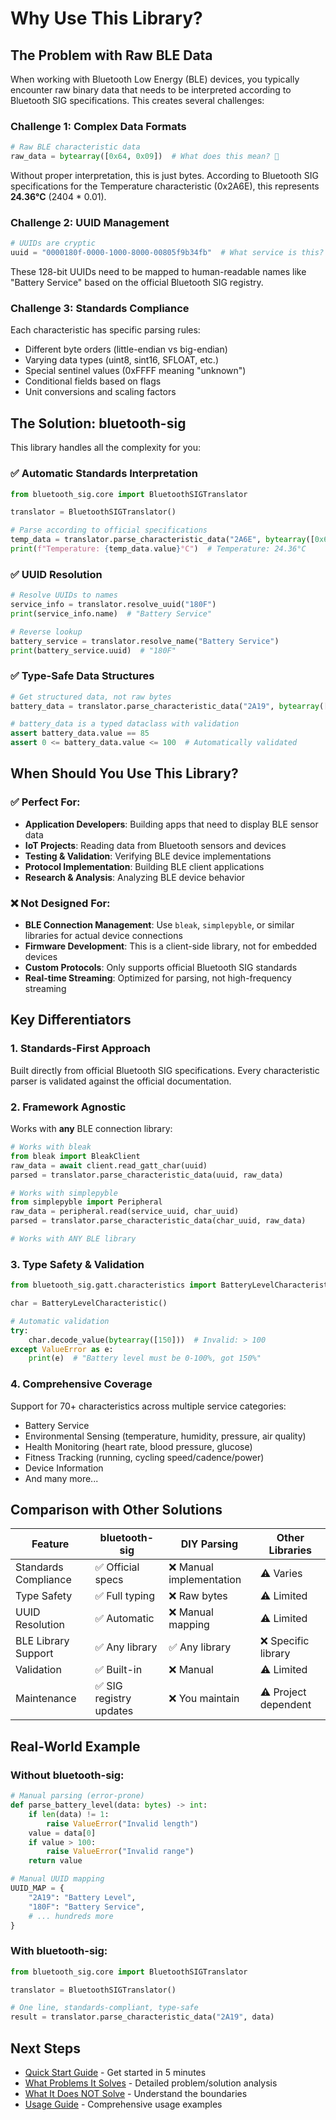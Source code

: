 # Why Use This Library?

## The Problem with Raw BLE Data

When working with Bluetooth Low Energy (BLE) devices, you typically encounter raw binary data that needs to be interpreted according to Bluetooth SIG specifications. This creates several challenges:

### Challenge 1: Complex Data Formats

```python
# Raw BLE characteristic data
raw_data = bytearray([0x64, 0x09])  # What does this mean? 🤔
```

Without proper interpretation, this is just bytes. According to Bluetooth SIG specifications for the Temperature characteristic (0x2A6E), this represents **24.36°C** (2404 * 0.01).

### Challenge 2: UUID Management

```python
# UUIDs are cryptic
uuid = "0000180f-0000-1000-8000-00805f9b34fb"  # What service is this?
```

These 128-bit UUIDs need to be mapped to human-readable names like "Battery Service" based on the official Bluetooth SIG registry.

### Challenge 3: Standards Compliance

Each characteristic has specific parsing rules:

- Different byte orders (little-endian vs big-endian)
- Varying data types (uint8, sint16, SFLOAT, etc.)
- Special sentinel values (0xFFFF meaning "unknown")
- Conditional fields based on flags
- Unit conversions and scaling factors

## The Solution: bluetooth-sig

This library handles all the complexity for you:

### ✅ Automatic Standards Interpretation

```python
from bluetooth_sig.core import BluetoothSIGTranslator

translator = BluetoothSIGTranslator()

# Parse according to official specifications
temp_data = translator.parse_characteristic_data("2A6E", bytearray([0x64, 0x09]))
print(f"Temperature: {temp_data.value}°C")  # Temperature: 24.36°C
```

### ✅ UUID Resolution

```python
# Resolve UUIDs to names
service_info = translator.resolve_uuid("180F")
print(service_info.name)  # "Battery Service"

# Reverse lookup
battery_service = translator.resolve_name("Battery Service")
print(battery_service.uuid)  # "180F"
```

### ✅ Type-Safe Data Structures

```python
# Get structured data, not raw bytes
battery_data = translator.parse_characteristic_data("2A19", bytearray([85]))

# battery_data is a typed dataclass with validation
assert battery_data.value == 85
assert 0 <= battery_data.value <= 100  # Automatically validated
```

## When Should You Use This Library?

### ✅ Perfect For:

- **Application Developers**: Building apps that need to display BLE sensor data
- **IoT Projects**: Reading data from Bluetooth sensors and devices
- **Testing & Validation**: Verifying BLE device implementations
- **Protocol Implementation**: Building BLE client applications
- **Research & Analysis**: Analyzing BLE device behavior

### ❌ Not Designed For:

- **BLE Connection Management**: Use `bleak`, `simplepyble`, or similar libraries for actual device connections
- **Firmware Development**: This is a client-side library, not for embedded devices
- **Custom Protocols**: Only supports official Bluetooth SIG standards
- **Real-time Streaming**: Optimized for parsing, not high-frequency streaming

## Key Differentiators

### 1. Standards-First Approach

Built directly from official Bluetooth SIG specifications. Every characteristic parser is validated against the official documentation.

### 2. Framework Agnostic

Works with **any** BLE connection library:

```python
# Works with bleak
from bleak import BleakClient
raw_data = await client.read_gatt_char(uuid)
parsed = translator.parse_characteristic_data(uuid, raw_data)

# Works with simplepyble
from simplepyble import Peripheral
raw_data = peripheral.read(service_uuid, char_uuid)
parsed = translator.parse_characteristic_data(char_uuid, raw_data)

# Works with ANY BLE library
```

### 3. Type Safety & Validation

```python
from bluetooth_sig.gatt.characteristics import BatteryLevelCharacteristic

char = BatteryLevelCharacteristic()

# Automatic validation
try:
    char.decode_value(bytearray([150]))  # Invalid: > 100
except ValueError as e:
    print(e)  # "Battery level must be 0-100%, got 150%"
```

### 4. Comprehensive Coverage

Support for 70+ characteristics across multiple service categories:

- Battery Service
- Environmental Sensing (temperature, humidity, pressure, air quality)
- Health Monitoring (heart rate, blood pressure, glucose)
- Fitness Tracking (running, cycling speed/cadence/power)
- Device Information
- And many more...

## Comparison with Other Solutions

| Feature | bluetooth-sig | DIY Parsing | Other Libraries |
|---------|--------------|-------------|-----------------|
| Standards Compliance | ✅ Official specs | ❌ Manual implementation | ⚠️ Varies |
| Type Safety | ✅ Full typing | ❌ Raw bytes | ⚠️ Limited |
| UUID Resolution | ✅ Automatic | ❌ Manual mapping | ⚠️ Limited |
| BLE Library Support | ✅ Any library | ✅ Any library | ❌ Specific library |
| Validation | ✅ Built-in | ❌ Manual | ⚠️ Limited |
| Maintenance | ✅ SIG registry updates | ❌ You maintain | ⚠️ Project dependent |

## Real-World Example

### Without bluetooth-sig:

```python
# Manual parsing (error-prone)
def parse_battery_level(data: bytes) -> int:
    if len(data) != 1:
        raise ValueError("Invalid length")
    value = data[0]
    if value > 100:
        raise ValueError("Invalid range")
    return value

# Manual UUID mapping
UUID_MAP = {
    "2A19": "Battery Level",
    "180F": "Battery Service",
    # ... hundreds more
}
```

### With bluetooth-sig:

```python
from bluetooth_sig.core import BluetoothSIGTranslator

translator = BluetoothSIGTranslator()

# One line, standards-compliant, type-safe
result = translator.parse_characteristic_data("2A19", data)
```

## Next Steps

- [Quick Start Guide](quickstart.md) - Get started in 5 minutes
- [What Problems It Solves](what-it-solves.md) - Detailed problem/solution analysis
- [What It Does NOT Solve](what-it-does-not-solve.md) - Understand the boundaries
- [Usage Guide](usage.md) - Comprehensive usage examples
